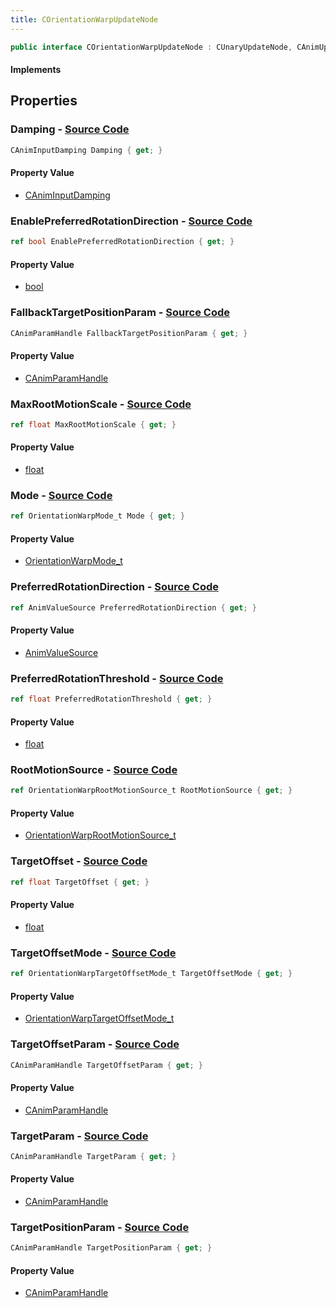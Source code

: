 ```yaml
---
title: COrientationWarpUpdateNode
---
```


```csharp
public interface COrientationWarpUpdateNode : CUnaryUpdateNode, CAnimUpdateNodeBase, ISchemaClass<CAnimUpdateNodeBase>, ISchemaClass<CUnaryUpdateNode>, ISchemaClass<COrientationWarpUpdateNode>, ISchemaField, ISchemaClass, INativeHandle
```

#### Implements

## Properties

### **Damping** - [Source Code](https://github.com/swiftly-solution/swiftlys2/blob/main/managed/src/SwiftlyS2.Generated/Schemas/Interfaces/COrientationWarpUpdateNode.cs#L30)

```csharp
CAnimInputDamping Damping { get; }
```

#### Property Value

- [CAnimInputDamping](/docs/api/shared/schemadefinitions/caniminputdamping)

### **EnablePreferredRotationDirection** - [Source Code](https://github.com/swiftly-solution/swiftlys2/blob/main/managed/src/SwiftlyS2.Generated/Schemas/Interfaces/COrientationWarpUpdateNode.cs#L36)

```csharp
ref bool EnablePreferredRotationDirection { get; }
```

#### Property Value

- [bool](https://learn.microsoft.com/dotnet/api/system.boolean)

### **FallbackTargetPositionParam** - [Source Code](https://github.com/swiftly-solution/swiftlys2/blob/main/managed/src/SwiftlyS2.Generated/Schemas/Interfaces/COrientationWarpUpdateNode.cs#L22)

```csharp
CAnimParamHandle FallbackTargetPositionParam { get; }
```

#### Property Value

- [CAnimParamHandle](/docs/api/shared/schemadefinitions/canimparamhandle)

### **MaxRootMotionScale** - [Source Code](https://github.com/swiftly-solution/swiftlys2/blob/main/managed/src/SwiftlyS2.Generated/Schemas/Interfaces/COrientationWarpUpdateNode.cs#L34)

```csharp
ref float MaxRootMotionScale { get; }
```

#### Property Value

- [float](https://learn.microsoft.com/dotnet/api/system.single)

### **Mode** - [Source Code](https://github.com/swiftly-solution/swiftlys2/blob/main/managed/src/SwiftlyS2.Generated/Schemas/Interfaces/COrientationWarpUpdateNode.cs#L16)

```csharp
ref OrientationWarpMode_t Mode { get; }
```

#### Property Value

- [OrientationWarpMode_t](/docs/api/shared/schemadefinitions/orientationwarpmode_t)

### **PreferredRotationDirection** - [Source Code](https://github.com/swiftly-solution/swiftlys2/blob/main/managed/src/SwiftlyS2.Generated/Schemas/Interfaces/COrientationWarpUpdateNode.cs#L38)

```csharp
ref AnimValueSource PreferredRotationDirection { get; }
```

#### Property Value

- [AnimValueSource](/docs/api/shared/schemadefinitions/animvaluesource)

### **PreferredRotationThreshold** - [Source Code](https://github.com/swiftly-solution/swiftlys2/blob/main/managed/src/SwiftlyS2.Generated/Schemas/Interfaces/COrientationWarpUpdateNode.cs#L40)

```csharp
ref float PreferredRotationThreshold { get; }
```

#### Property Value

- [float](https://learn.microsoft.com/dotnet/api/system.single)

### **RootMotionSource** - [Source Code](https://github.com/swiftly-solution/swiftlys2/blob/main/managed/src/SwiftlyS2.Generated/Schemas/Interfaces/COrientationWarpUpdateNode.cs#L32)

```csharp
ref OrientationWarpRootMotionSource_t RootMotionSource { get; }
```

#### Property Value

- [OrientationWarpRootMotionSource_t](/docs/api/shared/schemadefinitions/orientationwarprootmotionsource_t)

### **TargetOffset** - [Source Code](https://github.com/swiftly-solution/swiftlys2/blob/main/managed/src/SwiftlyS2.Generated/Schemas/Interfaces/COrientationWarpUpdateNode.cs#L26)

```csharp
ref float TargetOffset { get; }
```

#### Property Value

- [float](https://learn.microsoft.com/dotnet/api/system.single)

### **TargetOffsetMode** - [Source Code](https://github.com/swiftly-solution/swiftlys2/blob/main/managed/src/SwiftlyS2.Generated/Schemas/Interfaces/COrientationWarpUpdateNode.cs#L24)

```csharp
ref OrientationWarpTargetOffsetMode_t TargetOffsetMode { get; }
```

#### Property Value

- [OrientationWarpTargetOffsetMode_t](/docs/api/shared/schemadefinitions/orientationwarptargetoffsetmode_t)

### **TargetOffsetParam** - [Source Code](https://github.com/swiftly-solution/swiftlys2/blob/main/managed/src/SwiftlyS2.Generated/Schemas/Interfaces/COrientationWarpUpdateNode.cs#L28)

```csharp
CAnimParamHandle TargetOffsetParam { get; }
```

#### Property Value

- [CAnimParamHandle](/docs/api/shared/schemadefinitions/canimparamhandle)

### **TargetParam** - [Source Code](https://github.com/swiftly-solution/swiftlys2/blob/main/managed/src/SwiftlyS2.Generated/Schemas/Interfaces/COrientationWarpUpdateNode.cs#L18)

```csharp
CAnimParamHandle TargetParam { get; }
```

#### Property Value

- [CAnimParamHandle](/docs/api/shared/schemadefinitions/canimparamhandle)

### **TargetPositionParam** - [Source Code](https://github.com/swiftly-solution/swiftlys2/blob/main/managed/src/SwiftlyS2.Generated/Schemas/Interfaces/COrientationWarpUpdateNode.cs#L20)

```csharp
CAnimParamHandle TargetPositionParam { get; }
```

#### Property Value

- [CAnimParamHandle](/docs/api/shared/schemadefinitions/canimparamhandle)

